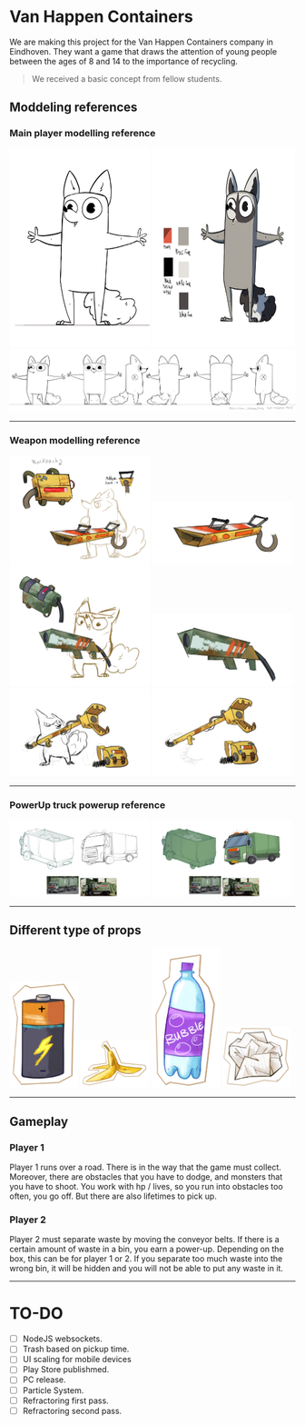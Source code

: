 # Van Happen Containers 

We are making this project for the Van Happen Containers company in Eindhoven.
They want a game that draws the attention of young people between the ages of 8 and 14 to the importance of recycling.

>We received a basic concept from fellow students.

## Moddeling references

### Main player modelling reference
<p>
    <img src = "ReadmeFiles/ModelReference/Raccooooon.gif" width=49% height=350>
    <img src = "ReadmeFiles/ModelReference/raccoonNewDesign.jpg" width=50% height=350>
    <img src = "ReadmeFiles/ModelReference/raccoonsidesRef.jpg">
  </p>

****
### Weapon modelling reference
  <p>
    <img src = "ReadmeFiles/ModelReference/Waepon_01.jpg" width=49%>
    <img src = "ReadmeFiles/ModelReference/Waepon_02.jpg" width=49%>
    <img src = "ReadmeFiles/ModelReference/Waepon_03.jpg" width=49%>
    <img src = "ReadmeFiles/ModelReference/Waepon_04.jpg" width=49%>
    <img src = "ReadmeFiles/ModelReference/Waepon_05.jpg" width=49%>
    <img src = "ReadmeFiles/ModelReference/Waepon_06.jpg" width=49%>
</p>

****
### PowerUp truck powerup reference

<p>
    <img src = "ReadmeFiles/ModelReference/CarDesignNoColor.jpg" width=49%>
    <img src = "ReadmeFiles/ModelReference/TruckDesign.jpg" width=49%>
</p>

****
## Different type of props

<p>
    <img src = "ReadmeFiles/Props(2D)/Chemish_Afval_Batterij.png" width=24%>
    <img src = "ReadmeFiles/Props(2D)/Organish_Afval_Banaan.png" width=24%>
    <img src = "ReadmeFiles/Props(2D)/Plastic_Afval_Flesje.png" width=24%>
    <img src = "ReadmeFiles/Props(2D)/Papier_afval_Propje.png" width=24%>
</p>

****

## Gameplay

### Player 1
Player 1 runs over a road. There is in the way that the game must collect.
Moreover, there are obstacles that you have to dodge, and monsters that you have to shoot.
You work with hp / lives, so you run into obstacles too often, you go off. But there are also lifetimes to pick up.

### Player 2
Player 2 must separate waste by moving the conveyor belts.
If there is a certain amount of waste in a bin, you earn a power-up.
Depending on the box, this can be for player 1 or 2.
If you separate too much waste into the wrong bin, it will be hidden and you will not be able to put any waste in it.

****

# TO-DO

- [ ] NodeJS websockets.
- [ ] Trash based on pickup time.
- [ ] UI scaling for mobile devices
- [ ] Play Store publishmed.
- [ ] PC release.
- [ ] Particle System.
- [ ] Refractoring first pass.
- [ ] Refractoring second pass.